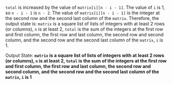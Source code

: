 `total` is increased by the value of `matrix[i][n - i - 1]`. The value of `i` is 1, so `n - i - 1` is `n - 2`. The value of `matrix[i][n - i - 1]` is the integer at the second row and the second last column of the `matrix`. Therefore, the output state is: `matrix` is a square list of lists of integers with at least 2 rows (or columns), `n` is at least 2, `total` is the sum of the integers at the first row and first column, the first row and last column, the second row and second column, and the second row and the second last column of the `matrix`, `i` is 1.

Output State: **`matrix` is a square list of lists of integers with at least 2 rows (or columns), `n` is at least 2, `total` is the sum of the integers at the first row and first column, the first row and last column, the second row and second column, and the second row and the second last column of the `matrix`, `i` is 1**